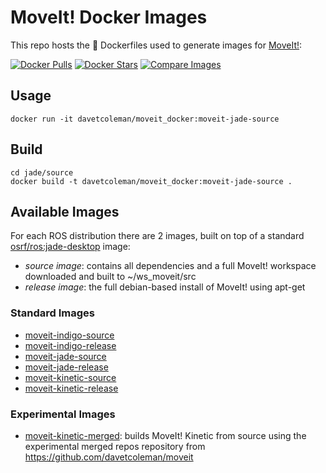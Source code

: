 # MoveIt! Docker Images
This repo hosts the :whale: Dockerfiles used to generate images for [MoveIt!](moveit.ros.org):

[![Docker Pulls](https://img.shields.io/docker/pulls/davetcoleman/moveit_docker.svg?maxAge=2592000)](https://hub.docker.com/r/davetcoleman/moveit_docker/)
[![Docker Stars](https://img.shields.io/docker/stars/davetcoleman/moveit_docker.svg)](https://registry.hub.docker.com/davetcoleman/moveit_docker/)
[![Compare Images](https://imagelayers.io/badge/davetcoleman/moveit_docker:latest.svg)](https://imagelayers.io/?images=davetcoleman/moveit_docker:latest)

## Usage

    docker run -it davetcoleman/moveit_docker:moveit-jade-source

## Build

    cd jade/source
    docker build -t davetcoleman/moveit_docker:moveit-jade-source .

## Available Images

For each ROS distribution there are 2 images, built on top of a standard [osrf/ros:jade-desktop](https://github.com/osrf/docker_images/blob/master/ros/jade/jade-desktop/Dockerfile) image:

 - *source image*: contains all dependencies and a full MoveIt! workspace downloaded and built to ~/ws_moveit/src
 - *release image*: the full debian-based install of MoveIt! using apt-get

### Standard Images

 - [moveit-indigo-source](https://github.com/davetcoleman/moveit_docker/blob/master/indigo/source/Dockerfile)
 - [moveit-indigo-release](https://github.com/davetcoleman/moveit_docker/blob/master/indigo/release/Dockerfile)
 - [moveit-jade-source](https://github.com/davetcoleman/moveit_docker/blob/master/jade/source/Dockerfile)
 - [moveit-jade-release](https://github.com/davetcoleman/moveit_docker/blob/master/jade/release/Dockerfile)
 - [moveit-kinetic-source](https://github.com/davetcoleman/moveit_docker/blob/master/kinetic/source/Dockerfile)
 - [moveit-kinetic-release](https://github.com/davetcoleman/moveit_docker/blob/master/jade/release/Dockerfile)

### Experimental Images

 - [moveit-kinetic-merged](https://github.com/davetcoleman/moveit_docker/blob/master/kinetic/source/Dockerfile): builds MoveIt! Kinetic from source using the experimental merged repos repository from https://github.com/davetcoleman/moveit
